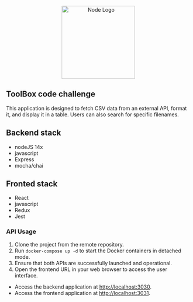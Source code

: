  <p align="center">
  <a href="https://www.toolboxtve.com/" target="blank"><img src="https://files.toolboxtve.com/wp-content/uploads/2018/04/15144954/logo-stycky.png" width="200" alt="Node Logo" /></a>
</p>

## ToolBox code challenge

This application is designed to fetch CSV data from an external API, format it, and display it in a table. Users can also search for specific filenames.

## Backend stack
- nodeJS 14x
- javascript
- Express
- mocha/chai

## Fronted stack
- React
- javascript
- Redux
- Jest

### API Usage

1. Clone the project from the remote repository.
2. Run ``docker-compose up -d`` to start the Docker containers in detached mode.
3. Ensure that both APIs are successfully launched and operational.
4. Open the frontend URL in your web browser to access the user interface.

- Access the backend application at [http://localhost:3030](http://localhost:3030).
- Access the frontend application at [http://localhost:3031](http://localhost:3031).

